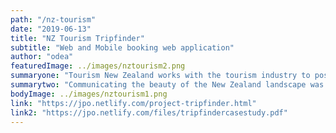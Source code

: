 ```yaml
---
path: "/nz-tourism"
date: "2019-06-13"
title: "NZ Tourism Tripfinder"
subtitle: "Web and Mobile booking web application"
author: "odea"
featuredImage: ../images/nztourism2.png
summaryone: "Tourism New Zealand works with the tourism industry to positively promote New Zealand internationally. They have a new campaign that is aimed at visitors staying for short periods, booking their own accommodation. The task was to create a single page web application that allows users to input information, validate the information and provide meaningful feedback when validation has failed or passed. Display accommodation options to the user based on the information entered."
summarytwo: "Communicating the beauty of the New Zealand landscape was crucial in creating the landing page for NZ Tripfinder. With the use of a Lake Hawea and a simple minimal form enables the user to focus on the experience. Based on the input of the user and what conditions they entered into the travel form available accommodation was suggested. The final booking confirmation was simple and easy to understand. It included how many nights they were staying, price and if they recieved food with their payment or not."
bodyImage: ../images/nztourism1.png
link: "https://jpo.netlify.com/project-tripfinder.html"
link2: "https://jpo.netlify.com/files/tripfindercasestudy.pdf"
---
```

